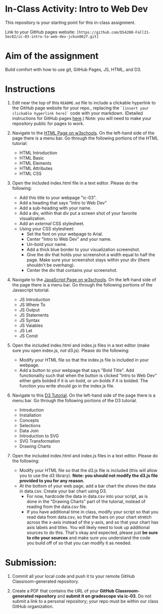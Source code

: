 # In-Class Activity: Intro to Web Dev

This repository is your starting point for this in-class assignment. 

Link to your GitHub pages website: `[https://github.com/DS4200-Fall21-Sec02/ic-03-intro-to-web-dev-jchun0627.git]`

# Aim of the assignment
Build comfort with how to use git, GitHub Pages, JS, HTML, and D3. 

# Instructions 
1. Edit near the top of this `README.md` file to include a clickable hyperlink to the GitHub page website for your repo., replacing the `` `[insert your clickable hyperlink here]` `` code with your markdown. (Detailed instructions for GitHub pages [here](https://developer.mozilla.org/en-US/docs/Learn/Common_questions/Using_Github_pages).) Note: you will need to make your repository public for pages to work. 

1. Navigate to the [HTML Page on w3schools](https://www.w3schools.com/html/default.asp). On the left-hand side of the page there is a menu bar. Go through the following portions of the HTML tutorial: 
   - HTML Introduction
   - HTML Basic
   - HTML Elements
   - HTML Attributes
   - HTML CSS

1. Open the included index.html file in a text editor. Please do the following:
   - Add this title to your webpage "ic-03". 
   - Add a heading that says "Intro to Web Dev"
   - Add a sub-heading with your name.
   - Add a div, within that div put a screen shot of your favorite visualization. 
   - Add an *external* CSS stylesheet. 
   - Using your CSS stylesheet:
     - Set the font on your webpage to Arial. 
     - Center "Intro to Web Dev" and your name. 
     - Un-bold your name. 
     - Add a thick blue border to your visualization screenshot.
     - Give the div that holds your screenshot a width equal to half the page. Make sure your screenshot stays within your div (there shouldn't be overhang). 
     - Center the div that contains your screenshot.  

1. Navigate to the [JavaScript Page on w3schools](https://www.w3schools.com/js/default.asp). On the left-hand side of the page there is a menu bar. Go through the following portions of the Javascript tutorial. 
   - JS Introduction
   - JS Where To
   - JS Output
   - JS Statements
   - JS Syntax
   - JS Vaiables
   - JS Let
   - JS Const

1. Open the included index.html and index.js files in a text editor (make sure you open index.js, *not* d3.js). Please do the following:
   - Modify your HTML file so that the index.js file is included in your webpage. 
   - Add a button to your webpage that says "Bold Title". Add functionality such that when the button is clicked "Intro to Web Dev" either gets bolded if it is un-bold, or un-bolds if it is bolded. The function you write should go in the index.js file.  


1. Navigate to this [D3 Tutorial](https://www.tutorialspoint.com/d3js/index.htm). On the left-hand side of the page there is a menu bar. Go through the following portions of the D3 tutorial. 
   - Introduction
   - Installation
   - Concepts
   - Selections
   - Data Join
   - Introduction to SVG
   - SVG Transformation
   - Drawing Charts 

1. Open the included index.html and index.js files in a text editor. Please do the following:
   - Modify your HTML file so that the d3.js file is included (this will allow you to use the d3 library). **Note: you should not modify the d3.js file provided to you for any reason.** 
   - At the bottom of your web page, add a bar chart the shows the data in data.csv. Create your bar chart using D3.
     - For now, hardcode the data in data.csv into your script, as is done in the "Drawing Charts" part of the tutorial, instead of reading from the data.csv file. 
     - If you have additional time in class, modify your script so that you read data from data.csv, so that the bars on your chart stretch across the x-axis instead of the y-axis, and so that your chart has axis labels and titles. You will likely need to look up additional sources to do this. That's okay and expected, please just **be sure to cite your sources** and make sure you understand the code you build off of so that you can modify it as needed. 

# Submission: 

1. Commit all your local code and push it to your remote GitHub Classroom-generated repository.

1. Create a PDF that contains the URL of your **GitHub Classroom-generated repository** and **submit it on gradescope via ic-03**. Do not submit a link to a personal repository; your repo must be within our class GitHub organization.

